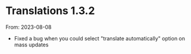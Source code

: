 # Translations 1.3.2
From: 2023-08-08

* Fixed a bug when you could select "translate automatically" option on mass updates